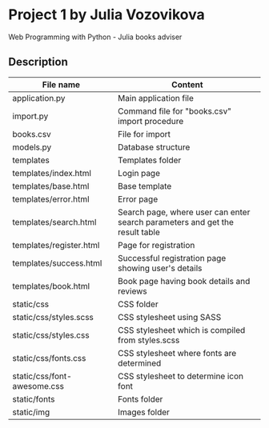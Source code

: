 # Project 1 by Julia Vozovikova

Web Programming with Python - Julia books adviser

## Description


File name  		    | Content
------------------------|----------------------
application.py		| Main application file
import.py		| Command file for "books.csv" import procedure
books.csv		| File for import 
models.py		| Database structure
templates		| Templates folder
templates/index.html    | Login page 
templates/base.html     | Base template
templates/error.html  	| Error page
templates/search.html   | Search page, where user can enter search parameters and get the result table
templates/register.html | Page for registration
templates/success.html	| Successful registration page showing user's details
templates/book.html     | Book page having book details and reviews
static/css		| CSS folder
static/css/styles.scss  | CSS stylesheet using SASS
static/css/styles.css   | CSS stylesheet which is compiled from styles.scss
static/css/fonts.css	| CSS stylesheet where fonts are determined
static/css/font-awesome.css| CSS stylesheet to determine icon font
static/fonts 		| Fonts folder
static/img 		| Images folder
